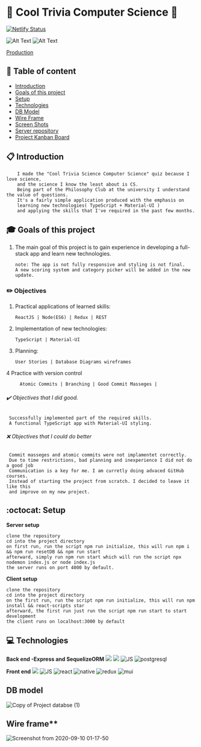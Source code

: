 # :rocket: Cool Trivia Computer Science :satellite:

[![Netlify Status](https://api.netlify.com/api/v1/badges/b942ebe7-0e49-47c5-b84c-59aa49768789/deploy-status)](https://app.netlify.com/sites/cool-trivia-quizer/deploys)
 
![Alt Text](https://media.giphy.com/media/5uIBpDiQMC9uGPpfZF/giphy.gif)
![Alt Text](https://media.giphy.com/media/XnFF3zH1WhqtISj9NS/giphy.gif)

[Production](https://cool-trivia-quizer.netlify.app/)

## :pushpin: Table of content
- [Introduction](#Introduction)
- [Goals of this project](#Goals-of-this-project)
- [Setup](#Setup)
- [Technologies](#Technologies)
- [DB Model](#DB-model)
- [Wire Frame](#Wire-frame)
- [Screen Shots](#Screen-shots)
- [Server repository](https://github.com/mayallzObject/cool-trivia-back)
- [Project Kanban Board](https://github.com/mayallzObject/cool-trivia-front/projects/1)


## :clipboard: Introduction

        I made the "Cool Trivia Science Computer Science" quiz because I love science, 
        and the science I know the least about is CS.
        Being part of the Philosophy Club at the university I understand the value of questions.  
        It's a fairly simple application produced with the emphasis on 
        learning new technologies( TypeScript + Material-UI ) 
        and applying the skills that I've required in the past few months.
  
##  :mortar_board: Goals of this project

 1. The main goal of this project is to gain experience in developing a full-stack app and learn new technologies.

        note: The app is not fully responsive and styling is not final. 
        A new scoring system and category picker will be added in the new update.

###  :pencil2: Objectives 
   1. Practical applications of learned skills: 
         
          ReactJS | Node(ES6) | Redux | REST  
   
   2. Implementation of new technologies:
           
          TypeScript | Material-UI
   
   3. Planning: 
          
          User Stories | Database Diagrams wireframes
   
   4 Practice with version control 
           
         Atomic Commits | Branching | Good Commit Masseges |  
  
  
######  :heavy_check_mark: Objectives that I did good. 
     Successfully implemented part of the required skills.
     A functional TypeScript app with Material-UI styling.
   
   
######  :x: Objectives that I could do better 
     Commit masseges and atomic commits were not implamentet correctly.
     Due to time restrictions, bad planning and inexperience I did not do a good job
     Communication is a key for me. I am curretly doing advaced GitHub courses.
     Instead of starting the project from scratch. I decided to leave it like this
     and improve on my new project. 

##  :octocat: Setup
**Server setup**
    
    clone the repository
    cd into the project directory
    on first run, run the script npm run initialize, this will run npm i && npm run resetDB && npm run start
    afterward, simply run npm run start which will run the script npx nodemon index.js or node index.js
    the server runs on port 4000 by default.


**Client setup**

    clone the repository
    cd into the project directory
    on the first run, run the script npm run initialize, this will run npm install && react-scripts star
    afterward, the first run just run the script npm run start to start development
    the client runs on localhost:3000 by default


##  :computer:  Technologies

**Back end -Express and SequelizeORM**
  <img            
           src="https://img.icons8.com/nolan/96/api-settings.png"
          />
                  <img 
                    src="https://img.icons8.com/color/96/000000/nodejs.png"
                  />
                  <img
                    src="https://img.icons8.com/color/48/000000/javascript.png"
                    alt="JS"
                  />
                  <img src="https://img.icons8.com/color/48/000000/postgreesql.png"
                  alt="postgresql"
                  />


**Front end**
 <img 
           src="https://img.icons8.com/color/48/000000/nodejs.png"
          />
                  <img
                    src="https://img.icons8.com/color/48/000000/javascript.png"
                    alt="JS"
                  />
                  <img
                    src="https://img.icons8.com/color/48/000000/typescript.png"
                    alt="react"
                  />
                  <img
                    src="https://img.icons8.com/nolan/48/react-native.png"
                    alt="native"
                  />
                  <img
                    src="https://img.icons8.com/color/48/000000/redux.png"
                    alt="redux"
                  />
                  <img
                    src="https://img.icons8.com/color/48/000000/material-ui.png"
                    alt="mui"
                  />
                  
## DB model                  
![Copy of Project databse  (1)](https://user-images.githubusercontent.com/66206483/92661749-934a7700-f2fd-11ea-8a86-2d8be33fe21b.png)

## Wire frame** 
![Screenshot from 2020-09-10 01-17-50](https://user-images.githubusercontent.com/66206483/92664147-816bd280-f303-11ea-82bb-0b90c98ebaa3.png)
             
                  





